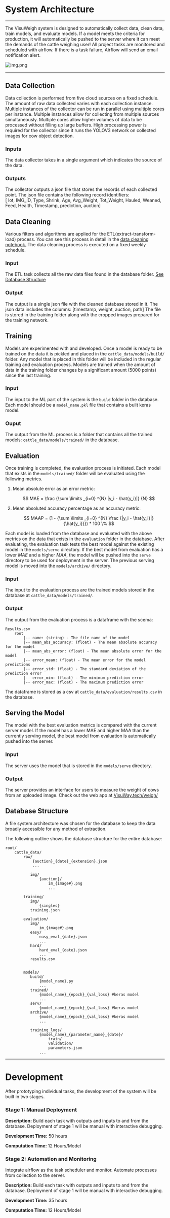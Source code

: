 # System Architecture

---

The VisuWeigh system is designed to automatically collect data, clean data, train models, and evaluate models. 
If a model meets the criteria for production, it will automatically be pushed to the server where it can meet the 
demands of the cattle weighing user! 
All project tasks are monitored and scheduled with airflow. If there is a task failure, Airflow will send an email 
notification alert. 


![img.png](architecture.png)

---

## Data Collection

Data collection is performed from five cloud sources on a fixed schedule. 
The amount of raw data collected varies with each collection instance. 
Multiple instances of the collector can be run in parallel using multiple cores per instance. Multiple instances allow for collecting from multiple sources simultaneously. Multiple cores allow higher volumes of data to be processed without filling up large buffers. High processing power is required for the collector since it runs the YOLOV3 network on collected images for cow object detection. 

### Inputs
The data collector takes in a single argument which indicates the source of the data. 

### Outputs 
The collector outputs a json file that stores the records of each collected point. 
The json file contains the following record identifiers:</br>
[ lot, IMG_ID, Type, Shrink, Age, Avg_Weight, Tot_Weight, Hauled, Weaned, Feed, Health, Timestamp, prediction, auction] 


## Data Cleaning 
Various filters and algorithms are applied for the ETL(extract-transform-load) process. You can see this process in detail in the [data cleaning notebook.]()
The data cleaning process is executed on a fixed weekly schedule. 

### Input
The ETL task collects all the raw data files found in the database folder. [See Database Structure](#database-structure ) 

### Output
The output is a single json file with the cleaned database stored in it. The json data includes the columns: [timestamp, weight, auction, path] The file is stored in the training folder along with the cropped images prepared for the training network. 

## Training
Models are experimented with and developed. Once a model is ready to be trained on the data it is pickled and placed in the `cattle_data/models/build/` folder. Any model that is placed in this folder will be included in the regular training and evaluation process. Models are trained when the amount of data in the training folder changes by a significant amount (5000 points) since the last training. 

### Input
The input to the ML part of the system is the `build` folder in the database. Each model should be a `model_name.pkl` file that contains a built keras model.

### Ouput
The output from the ML process is a folder that contains all the trained models: `cattle_data/models/trained/` in the database.

## Evaluation
Once training is completed, the evaluation process is initiated. Each model that exists in the `models/trained/` folder will be evaluated using the following metrics. 

1. Mean absolute error as an error metric: 

    $$ MAE =  \frac {\sum \limits _{i=0} ^{N} |y_i - \hat{y_i}|} {N} $$


2. Mean absoluted accuracy percentage as an accuracy metric:

    $$ MAAP = (1 -  {\sum \limits _{i=0} ^{N} \frac {|y_i - \hat{y_i}|} {\hat{y_i}}}) * 100 \% $$

Each model is loaded from the database and evaluated with the above metrics on the data that exists in the `evaluation` folder in the database. 
After evaluating, the evaluation task tests the best model against the existing model in the `models/serve` directory. 
If the best model from evaluation has a lower $MAE$ and a higher $MAA$, the model will be pushed into the `serve` directory
to be used for deployment in the server. The previous serving model is moved into the `models/archive/` directory.

### Input 
The input to the evaluation process are the trained models stored in the database at `cattle_data/models/trained/`. 

### Output
The output from the evaluation process is a dataframe with the scema: 


    Results.csv 
        root
            |-- name: (string) - The file name of the model
            |-- mean_abs_accuracy: (float) - The mean absolute accuracy for the model
            |-- mean_abs_error: (float) - The mean absolute error for the model
            |-- error_mean: (float) - The mean error for the model predictions
            |-- error_std: (float) - The standard deviation of the prediction error
            |-- error_min: (float) - The minimum prediction error
            |-- error_max: (float) - The maximum prediction error

The dataframe is stored as a csv at `cattle_data/evaluation/results.csv` in the database.

## Serving the Model
The model with the best evaluation metrics is compared with the current server model. 
If the model has a lower MAE and higher MAA than the currently serving model, the best model from evaluation 
is automatically pushed into the server. 

### Input
The server uses the model that is stored in the `models/serve` directory. 

### Output
The server provides an interface for users to measure the weight of cows from an uploaded image.
Check out the web app at [VisuWay.tech/weigh/](https://VisuWay.tech/weigh/)

## Database Structure 

A file system architecture was chosen for the database to keep the data broadly accessible for any method of extraction. 

The following outline shows the database structure for the entire database:

    root/
        cattle_data/
            raw/
                {auction}_{date}_{extension}.json
                ...

               img/
                   {auction}/
                       im_{image#}.png
                       ...
        
            training/
               img/
                   {singles}
               training.json
            
            evaluation/
               img/
                   im_{image#}.png
               easy/
                   easy_eval_{date}.json
                   ...
               hard/
                   hard_eval_{date}.json
                   ...
               results.csv
            
            
            models/
               build/
                   {model_name}.py
                   ...
               trained/
                   {model_name}_{epoch}_{val_loss} #keras model
                   ...
               serv/
                   {model_name}_{epoch}_{val_loss} #keras model
               archive/
                   {model_name}_{epoch}_{val_loss} #keras model
                   ...

               training_logs/
                   {model_name}_{parameter_name}_{date}/
                       train/
                       validation/
                       parameters.json
                   ...

---

# Development 
After prototyping individual tasks, the development of the system will be built in two stages. 

### Stage 1: Manual Deployment
**Description:** Build each task with outputs and inputs to and from the database. Deployment of stage 1 will be manual with interactive debugging. 

**Development Time:** 50 hours

**Computation Time:** 12 Hours/Model

### Stage 2: Automation and Monitoring
Integrate airflow as the task scheduler and monitor. Automate processes from collection to the server. 

**Description:** Build each task with outputs and inputs to and from the database. Deployment of stage 1 will be manual with interactive debugging. 

**Development Time:** 35 hours

**Computation Time:** 12 Hours/Model